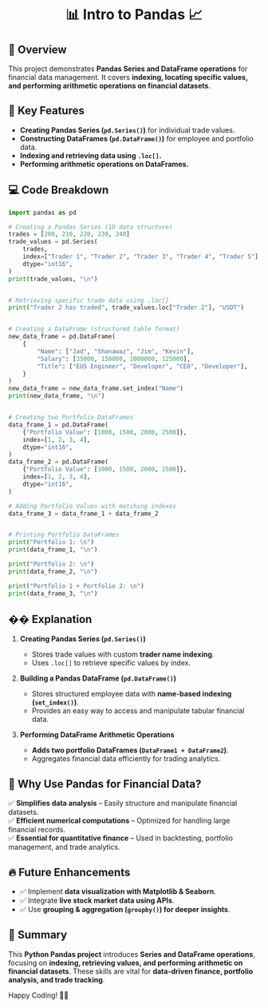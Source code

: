 <div align="center">

# 📊 Intro to Pandas 📈

</div>

## 📖 Overview
This project demonstrates **Pandas Series and DataFrame operations** for financial data management. It covers **indexing, locating specific values, and performing arithmetic operations on financial datasets**.

## 🔑 Key Features
- **Creating Pandas Series (`pd.Series()`)** for individual trade values.
- **Constructing DataFrames (`pd.DataFrame()`)** for employee and portfolio data.
- **Indexing and retrieving data using `.loc[]`.**
- **Performing arithmetic operations on DataFrames.**

## 💻 Code Breakdown
```python
import pandas as pd

# Creating a Pandas Series (1D data structure)
trades = [200, 210, 220, 230, 240]
trade_values = pd.Series(
    trades,
    index=["Trader 1", "Trader 2", "Trader 3", "Trader 4", "Trader 5"],
    dtype="int16",
)
print(trade_values, "\n")


# Retrieving specific trade data using .loc[]
print("Trader 2 has traded", trade_values.loc["Trader 2"], "USDT")


# Creating a DataFrame (structured table format)
new_data_frame = pd.DataFrame(
    {
        "Name": ["Jad", "Shanawaz", "Jim", "Kevin"],
        "Salary": [35000, 150000, 1000000, 125000],
        "Title": ["EUS Engineer", "Developer", "CEO", "Developer"],
    }
)
new_data_frame = new_data_frame.set_index("Name")
print(new_data_frame, "\n")


# Creating two Portfolio DataFrames
data_frame_1 = pd.DataFrame(
    {"Portfolio Value": [1000, 1500, 2000, 2500]},
    index=[1, 2, 3, 4],
    dtype="int16",
)
data_frame_2 = pd.DataFrame(
    {"Portfolio Value": [1000, 1500, 2000, 2500]},
    index=[1, 2, 3, 4],
    dtype="int16",
)

# Adding Portfolio Values with matching indexes
data_frame_3 = data_frame_1 + data_frame_2


# Printing Portfolio DataFrames
print("Portfolio 1: \n")
print(data_frame_1, "\n")

print("Portfolio 2: \n")
print(data_frame_2, "\n")

print("Portfolio 1 + Portfolio 2: \n")
print(data_frame_3, "\n")

```

## �� Explanation
1. **Creating Pandas Series (`pd.Series()`)**
   - Stores trade values with custom **trader name indexing**.
   - Uses `.loc[]` to retrieve specific values by index.

2. **Building a Pandas DataFrame (`pd.DataFrame()`)**
   - Stores structured employee data with **name-based indexing (`set_index()`)**.
   - Provides an easy way to access and manipulate tabular financial data.

3. **Performing DataFrame Arithmetic Operations**
   - **Adds two portfolio DataFrames (`DataFrame1 + DataFrame2`)**.
   - Aggregates financial data efficiently for trading analytics.

## 🚀 Why Use Pandas for Financial Data?
✅ **Simplifies data analysis** – Easily structure and manipulate financial datasets.  
✅ **Efficient numerical computations** – Optimized for handling large financial records.  
✅ **Essential for quantitative finance** – Used in backtesting, portfolio management, and trade analytics.  

## 🔥 Future Enhancements
- ✅ Implement **data visualization with Matplotlib & Seaborn**.
- ✅ Integrate **live stock market data using APIs**.
- ✅ Use **grouping & aggregation (`groupby()`) for deeper insights**.

## 🎯 Summary
This **Python Pandas project** introduces **Series and DataFrame operations**, focusing on **indexing, retrieving values, and performing arithmetic on financial datasets**. These skills are vital for **data-driven finance, portfolio analysis, and trade tracking**.

Happy Coding! 🚀🐍
